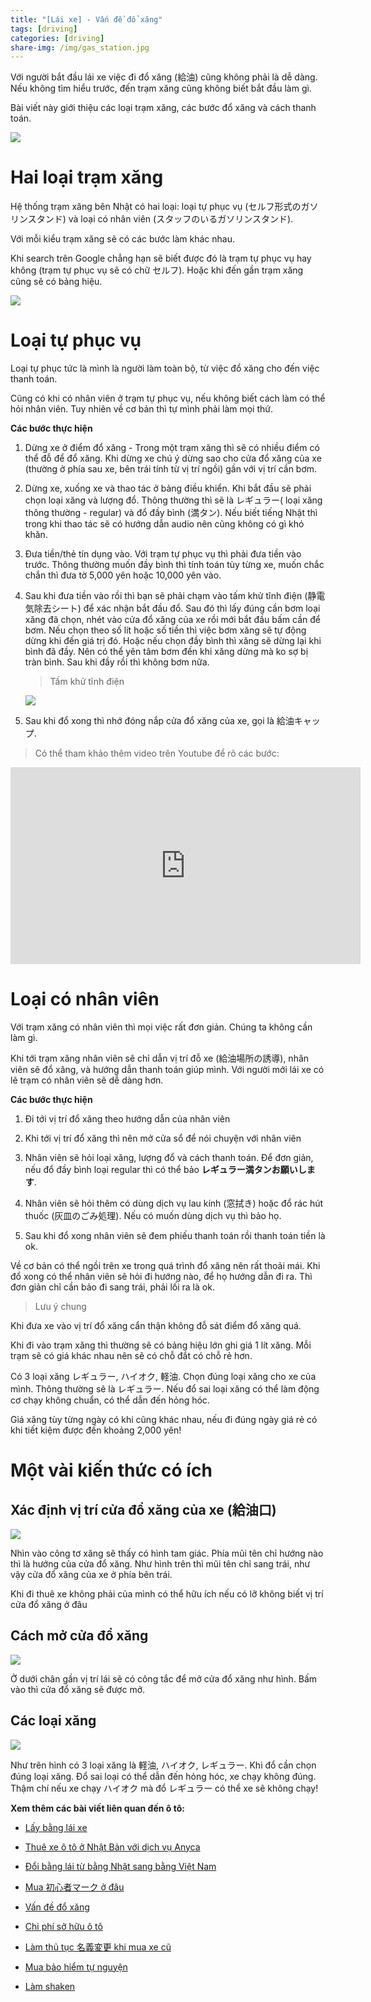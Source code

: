 ```yaml
---
title: "[Lái xe] - Vấn đề đổ xăng"
tags: [driving]
categories: [driving]
share-img: /img/gas_station.jpg
---
```


Với người bắt đầu lái xe việc đi đổ xăng (給油) cũng không phải là dễ dàng. Nếu không tìm hiểu trước, đến trạm xăng cũng không biết bắt đầu làm gì.

Bài viết này giới thiệu các loại trạm xăng, các bước đổ xăng và cách thanh toán.

![](/img/gas_station.jpg)

# Hai loại trạm xăng

Hệ thống trạm xăng bên Nhật có hai loại: loại tự phục vụ (セルフ形式のガソリンスタンド) và loại có nhân viên (スタッフのいるガソリンスタンド).

Với mỗi kiểu trạm xăng sẽ có các bước làm khác nhau.

Khi search trên Google chẳng hạn sẽ biết được đó là trạm tự phục vụ hay không (trạm tự phục vụ sẽ có chữ セルフ). Hoặc khi đến gần trạm xăng cũng sẽ có bảng hiệu.

![](/img/car_gasoline_station_google_search.png)

<script async src="//pagead2.googlesyndication.com/pagead/js/adsbygoogle.js"></script>
<ins class="adsbygoogle"
     style="display:block; text-align:center;"
     data-ad-layout="in-article"
     data-ad-format="fluid"
     data-ad-client="ca-pub-2750437710821247"
     data-ad-slot="8905029259"></ins>
<script>
     (adsbygoogle = window.adsbygoogle || []).push({});
</script>

# Loại tự phục vụ

Loại tự phục tức là mình là người làm toàn bộ, từ việc đổ xăng cho đến việc thanh toán.

Cũng có khi có nhân viên ở trạm tự phục vụ, nếu không biết cách làm có thể hỏi nhân viên. Tuy nhiên về cơ bản thì tự mình phải làm mọi thứ.

**Các bước thực hiện**

1. Dừng xe ở điểm đổ xăng - Trong một trạm xăng thì sẽ có nhiều điểm có thể đỗ để đổ xăng. Khi dừng xe chú ý dừng sao cho cửa đổ xăng của xe (thường ở phía sau xe, bên trái tính từ vị trí ngồi) gần với vị trí cần bơm.

2. Dừng xe, xuống xe và thao tác ở bảng điều khiển. Khi bắt đầu sẽ phải chọn loại xăng và lượng đổ. Thông thường thì sẽ là レギュラー( loại xăng thông thường - regular) và đổ đầy bình (満タン). Nếu biết tiếng Nhật thì trong khi thao tác sẽ có hướng dẫn audio nên cũng không có gì khó khăn.

3. Đưa tiền/thẻ tín dụng vào. Với trạm tự phục vụ thì phải đưa tiền vào trước. Thông thường muốn đầy bình thì tính toán tùy từng xe, muốn chắc chắn thì đưa tờ 5,000 yên hoặc 10,000 yên vào.

4. Sau khi đưa tiền vào rồi thì bạn sẽ phải chạm vào tấm khử tĩnh điện (静電気除去シート) để xác nhận bắt đầu đổ. Sau đó thì lấy đúng cần bơm loại xăng đã chọn, nhét vào cửa đổ xăng của xe rồi mới bắt đầu bấm cần để bơm. Nếu chọn theo số lít hoặc số tiền thì việc bơm xăng sẽ tự động dừng khi đến giá trị đó. Hoặc nếu chọn đầy bình thì xăng sẽ dừng lại khi bình đã đầy. Nên có thể yên tâm bơm đến khi xăng dừng mà ko sợ bị tràn bình. Sau khi đầy rồi thì không bơm nữa.

    > Tấm khử tĩnh điện

    ![](/img/car_electrics_removing_touch.jpg)

5. Sau khi đổ xong thì nhớ đóng nắp cửa đổ xăng của xe, gọi là 給油キャップ.

> Có thể tham khảo thêm video trên Youtube để rõ các bước:

<iframe width="560" height="315" src="https://www.youtube.com/embed/tl5NT2XNdhU" frameborder="0" allow="autoplay; encrypted-media" allowfullscreen></iframe>

# Loại có nhân viên

Với trạm xăng có nhân viên thì mọi việc rất đơn giản. Chúng ta không cần làm gì.

Khi tới trạm xăng nhân viên sẽ chỉ dẫn vị trí đỗ xe (給油場所の誘導), nhân viên sẽ đổ xăng, và hướng dẫn thanh toán giúp mình. Với người mới lái xe có lẽ trạm có nhân viên sẽ dễ dàng hơn.

**Các bước thực hiện**

1. Đi tới vị trí đổ xăng theo hướng dẫn của nhân viên

2. Khi tới vị trí đổ xăng thì nên mở cửa sổ để nói chuyện với nhân viên

3. Nhân viên sẽ hỏi loại xăng, lượng đổ và cách thanh toán. Để đơn giản, nếu đổ đầy bình loại regular thì có thể bảo **レギュラー満タンお願いします**.

4. Nhân viên sẽ hỏi thêm có dùng dịch vụ lau kính (窓拭き) hoặc đổ  rác hút thuốc (灰皿のごみ処理). Nếu có muốn dùng dịch vụ thì bảo họ.

5. Sau khi đổ xong nhân viên sẽ đem phiếu thanh toán rồi thanh toán tiền là ok.

Về cơ bản có thể ngồi trên xe trong quá trình đổ xăng nên rất thoải mái. Khi đổ xong có thể nhân viên sẽ hỏi đi hướng nào, để họ hướng dẫn đi ra. Thì đơn giản chỉ cần bảo đi sang trái, phải lối ra là ok.

> Lưu ý chung

<script async src="//pagead2.googlesyndication.com/pagead/js/adsbygoogle.js"></script>
<ins class="adsbygoogle"
     style="display:block; text-align:center;"
     data-ad-layout="in-article"
     data-ad-format="fluid"
     data-ad-client="ca-pub-2750437710821247"
     data-ad-slot="8905029259"></ins>
<script>
     (adsbygoogle = window.adsbygoogle || []).push({});
</script>

Khi đưa xe vào vị trí đổ xăng cẩn thận không đỗ sát điểm đổ xăng quá.

Khi đi vào trạm xăng thì thường sẽ có bảng hiệu lớn ghi giá 1 lít xăng. Mỗi trạm sẽ có giá khác nhau nên sẽ có chỗ đắt có chỗ rẻ hơn.

Có 3 loại xăng レギュラー, ハイオク, 軽油. Chọn đúng loại xăng cho xe của mình. Thông thường sẽ là レギュラー. Nếu đổ sai loại xăng có thể làm động cơ chạy không chuẩn, có thể dẫn đến hỏng hóc.

Giá xăng tùy từng ngày có khi cũng khác nhau, nếu đi đúng ngày giá rẻ có khi tiết kiệm được đến khoảng 2,000 yên!

# Một vài kiến thức có ích

## Xác định vị trí cửa đổ xăng của xe (給油口)

![](/img/car_gasoline_mouth.jpg)

Nhìn vào công tơ xăng sẽ thấy có hình tam giác. Phía mũi tên chỉ hướng nào thì là hướng của cửa đổ xăng. Như hình trên thì mũi tên chỉ sang trái, như vậy cửa đổ xăng của xe ở phía bên trái.

Khi đi thuê xe không phải của mình có thể hữu ích nếu có lỡ không biết vị trí cửa đổ xăng ở đâu

## Cách mở cửa đổ xăng

![](/img/car_open_gas_mouth.jpg)

Ở dưới chân gần vị trí lái sẽ có công tắc để mở cửa đổ xăng như hình. Bấm vào thì cửa đổ xăng sẽ được mở.

## Các loại xăng

![](/img/car_gasoline_type.jpg)

Như trên hình có 3 loại xăng là 軽油, ハイオク, レギュラー. Khi đổ cần chọn đúng loại xăng. Đổ sai loại có thể dẫn đến hỏng hóc, xe chạy không đúng. Thậm chí nếu xe chạy ハイオク mà đổ レギュラー có thể xe sẽ không chạy!

<script async src="//pagead2.googlesyndication.com/pagead/js/adsbygoogle.js"></script>
<ins class="adsbygoogle"
     style="display:block; text-align:center;"
     data-ad-layout="in-article"
     data-ad-format="fluid"
     data-ad-client="ca-pub-2750437710821247"
     data-ad-slot="8905029259"></ins>
<script>
     (adsbygoogle = window.adsbygoogle || []).push({});
</script>

**Xem thêm các bài viết liên quan đến ô tô:**

* [Lấy bằng lái xe](https://phuongnq.me/2018-06-08-driving-license-in-japan-part-1/)

* [Thuê xe ô tô ở Nhật Bản với dịch vụ Anyca](https://phuongnq.me/2018-06-30-thue-xe-qua-dich-vu-anyca/)

* [Đổi bằng lái từ bằng Nhật sang bằng Việt Nam](https://phuongnq.me/2018-08-22-doi-bang-nhat-sang-bang-viet/)

* [Mua 初心者マーク ở đâu](https://phuongnq.me/2018-08-27-use-new-user-mark-japan-driver/)

* [Vấn đề đổ xăng](https://phuongnq.me/2018-09-02-driving-in-japan-gasoline/)

* [Chi phí sở hữu ô tô](https://phuongnq.me/2018-09-07-how-much-a-car-cost-whole-life)

* [Làm thủ tục 名義変更 khi mua xe cũ](https://phuongnq.me/2018-11-03-thu-tuc-doi-ten-khi-mua-xe-oto)

* [Mua bảo hiểm tự nguyện](https://phuongnq.me/2018-11-18-first-time-car-insurance/)

* [Làm shaken](/2018-12-12-first-time-shaken)